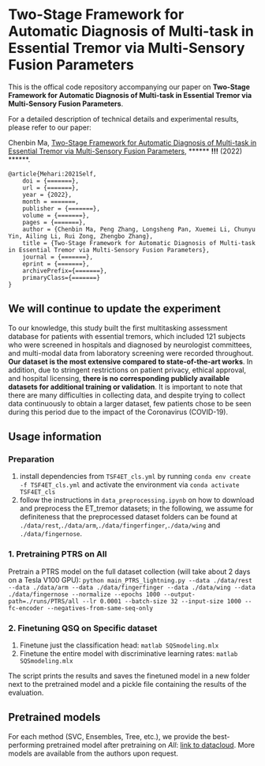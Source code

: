 # Two-Stage Framework for Automatic Diagnosis of Multi-task in Essential Tremor via Multi-Sensory Fusion Parameters
This is  the offical code repository accompanying our paper on **Two-Stage Framework for Automatic Diagnosis of Multi-task in Essential Tremor via Multi-Sensory Fusion Parameters**.

For a detailed description of technical details and experimental results, please refer to our paper:

Chenbin Ma, [Two-Stage Framework for Automatic Diagnosis of Multi-task in Essential Tremor via Multi-Sensory Fusion Parameters](https://doi.org/******), ****** **!!!** (2022) ******.
    
    @article{Mehari:2021Self,
        doi = {=======},
        url = {=======},
        year = {2022},
        month = =======,
        publisher = {=======},
        volume = {=======},
        pages = {=======},
        author = {Chenbin Ma, Peng Zhang, Longsheng Pan, Xuemei Li, Chunyu Yin, Ailing Li, Rui Zong, Zhengbo Zhang},
        title = {Two-Stage Framework for Automatic Diagnosis of Multi-task in Essential Tremor via Multi-Sensory Fusion Parameters},
        journal = {=======},
        eprint = {=======},
        archivePrefix={=======},
        primaryClass={=======}
    }

## We will continue to update the experiment
To our knowledge, this study built the first multitasking assessment database for patients with essential tremors, which included 121 subjects who were screened in hospitals and diagnosed by neurologist committees, and multi-modal data from laboratory screening were recorded throughout. **Our dataset is the most extensive compared to state-of-the-art works**. In addition, due to stringent restrictions on patient privacy, ethical approval, and hospital licensing, **there is no corresponding publicly available datasets for additional training or validation**. It is important to note that there are many difficulties in collecting data, and despite trying to collect data continuously to obtain a larger dataset, few patients chose to be seen during this period due to the impact of the Coronavirus (COVID-19).

## Usage information
### Preparation
1. install dependencies from `TSF4ET_cls.yml` by running `conda env create -f TSF4ET_cls.yml` and activate the environment via `conda activate TSF4ET_cls`
2. follow the instructions in `data_preprocessing.ipynb` on how to download and preprocess the ET_tremor datasets; in the following, we assume for definiteness that the preprocessed dataset folders can be found at `./data/rest`,`./data/arm`,`./data/fingerfinger`,`./data/wing` and `./data/fingernose`.

### 1. Pretraining PTRS on All
Pretrain a PTRS model on the full dataset collection (will take about 2 days on a Tesla V100 GPU):
`python main_PTRS_lightning.py --data ./data/rest --data ./data/arm --data ./data/fingerfinger --data ./data/wing --data ./data/fingernose --normalize --epochs 1000 --output-path=./runs/PTRS/all --lr 0.0001 --batch-size 32 --input-size 1000 --fc-encoder --negatives-from-same-seq-only`

### 2. Finetuning QSQ on Specific dataset
1. Finetune just the classification head:
`matlab SQSmodeling.mlx`
2. Finetune the entire model with discriminative learning rates:
`matlab SQSmodeling.mlx`

The script prints the results and saves the finetuned model in a new folder next to the pretrained model and a pickle file containing the results of the evaluation.



## Pretrained models
For each method (SVC, Ensembles, Tree, etc.), we provide the best-performing pretrained model after pretraining on *All*: [link to datacloud](https://github.com/Ma-Chenbin/Two-Stage-Framework-for-AD-of-Multi-task-in-ET-via-Multi-Sensory-Fusion-Parameters/data). More models are available from the authors upon request.

